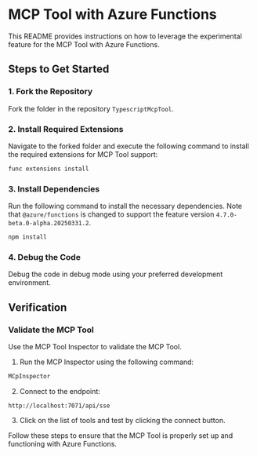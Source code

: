 # MCP Tool with Azure Functions

This README provides instructions on how to leverage the experimental feature for the MCP Tool with Azure Functions.

## Steps to Get Started

### 1. Fork the Repository
Fork the folder in the repository `TypescriptMcpTool`.

### 2. Install Required Extensions
Navigate to the forked folder and execute the following command to install the required extensions for MCP Tool support:
```bash
func extensions install
```

### 3. Install Dependencies
Run the following command to install the necessary dependencies. Note that `@azure/functions` is changed to support the feature version `4.7.0-beta.0-alpha.20250331.2`.
```bash
npm install
```

### 4. Debug the Code
Debug the code in debug mode using your preferred development environment.

## Verification

### Validate the MCP Tool
Use the MCP Tool Inspector to validate the MCP Tool.

1. Run the MCP Inspector using the following command:
```bash
MCpInspector
```

2. Connect to the endpoint:
```
http://localhost:7071/api/sse
```

3. Click on the list of tools and test by clicking the connect button.

Follow these steps to ensure that the MCP Tool is properly set up and functioning with Azure Functions.

